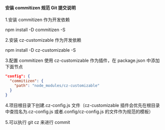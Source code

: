#### 安装 commitizen 规范 Git 提交说明

1.安装 commitizen 作为开发依赖

npm install -D commitizen -S

2.安装 cz-customizable 作为开发依赖

npm install -D cz-customizable -S

3.配置 commitizen 使用 cz-customizable 作为插件，在 package.json 中添加下面节点

```json
"config": {
  "commitizen": {
    "path": "node_modules/cz-customizable"
  }
}
```

4.项目根目录下创建.cz-config.js 文件（cz-customizable 插件会优先在根目录中查找名为.cz-config.js 或者.config/cz-config.js 的文件作为规范的模板）

5.可以执行 git cz 来进行 commit
